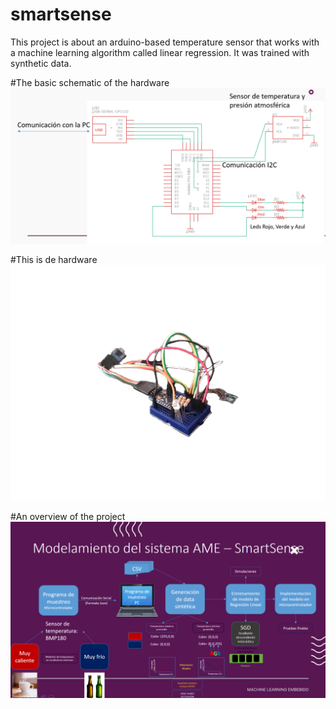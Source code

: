 # smartsense
This project is about an arduino-based temperature sensor that works with a machine learning algorithm called linear regression. It was trained with synthetic data. 

#The basic schematic of the hardware
![schematic](/imgs/schematic.PNG)

#This is de hardware
![smartsense](/imgs/smartsense.png)



#An overview of the project
![mle](/imgs/mle.png)
